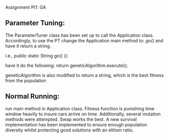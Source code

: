 Assignment Pt1: GA

## Parameter Tuning:
The ParameterTuner class has been set up to call the Application class. Accordingly, to use the PT change the Application main
method to: *go()* and have it return a string.

i.e., public static String go() {}

have it do the following: return geneticAlgorithm.execute();

geneticAlgorithm is also modified to return a string, which is the best fitness from the population

## Normal Running:
run main method in Application class.
Fitness function is punishing time window heavily to insure cars arrive on time.
Additionally, several mutation methods were attempted. Swap works the best.
A new survival implementation has been implemented to ensure enough population diversity whilst protecting 
good solutions with an elitism ratio. 